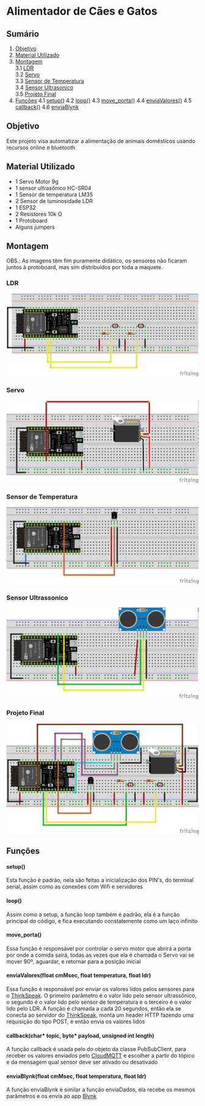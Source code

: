 # Alimentador de Cães e Gatos

## Sumário

1. [Objetivo](#objetivo)
2. [Material Utilizado](#material-utilizado)
3. [Montagem](#montagem)  
3.1 [LDR](#ldr)  
3.2 [Servo](#servo)  
3.3 [Sensor de Temperatura](#sensor-de-temperatura)  
3.4 [Sensor Ultrasonico](#sensor-ultrassonico)  
3.5 [Projeto Final](#projeto-final)
4. [Funções](#funções)
4.1 [setup()](#setup)
4.2 [loop()](#loop)
4.3 [move_porta()](#move_porta)
4.4 [enviaValores()](#enviavalores)
4.5 [callback()](#callback)
4.6 [enviaBlynk](#enviablynk)

## Objetivo
Este projeto visa automatizar a alimentação de animais domésticos usando recursos online e bluetooth

## Material Utilizado

* 1 Servo Motor 9g
* 1 sensor ultrasônico HC-SR04
* 1 Sensor de temperatura LM35
* 2 Sensor de luminosidade LDR
* 1 ESP32
* 2 Resistores 10k Ω
* 1 Protoboard
* Alguns jumpers

## Montagem
OBS.: As imagens têm fim puramente didático, os sensores não ficaram juntos à protoboard, mas sim distribuídos por toda a maquete.
### LDR
![Ilustração dos LDR's](https://raw.githubusercontent.com/c4rloseduard0/ProjetoFinalIoT/master/img/mont_ldr.png)

### Servo
![Ilustração do Servo](https://raw.githubusercontent.com/c4rloseduard0/ProjetoFinalIoT/master/img/mont_servo.png)

### Sensor de Temperatura
![Ilustração do LM35](https://raw.githubusercontent.com/c4rloseduard0/ProjetoFinalIoT/master/img/mont_lm35.png)

### Sensor Ultrassonico
![Ilustração do hc-sr04](https://raw.githubusercontent.com/c4rloseduard0/ProjetoFinalIoT/master/img/mont_somsensor.png)

### Projeto Final
![Ilustração p.f.](https://raw.githubusercontent.com/c4rloseduard0/ProjetoFinalIoT/master/img/mont_geral.png)

## Funções
#### setup()
Esta função é padrão, nela são feitas a inicialização dos PIN's, do terminal serial, assim como as conexões com Wifi e servidores 

#### loop()
Assim como a setup, a função loop também é padrão, ela é a função principal do código, e fica executando constatemente como um laço infinito

#### move_porta()
Essa função é responsável por controlar o servo motor que abrirá a porta por onde a comida sairá, todas as vezes que ela é chamada o Servo vai se mover 90º, aguardar, e retornar para a posição inicial

#### enviaValores(float cmMsec, float temperatura, float ldr)
Essa função é responsável por enviar os valores lidos pelos sensores para o [ThinkSpeak](https://thingspeak.com/). O primeiro parâmetro é o valor lido pelo sensor ultrassônico, o segundo é o valor lido pelo sensor de temperatura e o terceiro é o valor lido pelo LDR. A função é chamada a cada 20 segundos, então ela se conecta ao servidor do [ThinkSpeak](https://thingspeak.com/), monta um header HTTP fazendo uma requisição do tipo POST, e então envia os valores lidos

#### callback(char\* topic, byte\* payload, unsigned int length)
A função callback é usada pelo do objeto da classe PubSubClient, para receber os valores enviados pelo [CloudMQTT](https://www.cloudmqtt.com/) e escolher a partir do tópico e da mensagem qual sensor deve ser ativado ou desativado

#### enviaBlynk(float cmMsec, float temperatura, float ldr)
A função enviaBlynk é similar a função enviaDados, ela recebe os mesmos parâmetros e os envia ao app [Blynk](https://www.blynk.cc/)
